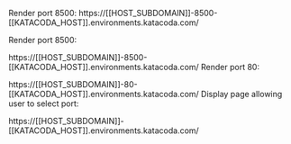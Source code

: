 Render port 8500: https://[[HOST_SUBDOMAIN]]-8500-[[KATACODA_HOST]].environments.katacoda.com/

Render port 8500:

https://[[HOST_SUBDOMAIN]]-8500-[[KATACODA_HOST]].environments.katacoda.com/
Render port 80:

https://[[HOST_SUBDOMAIN]]-80-[[KATACODA_HOST]].environments.katacoda.com/
Display page allowing user to select port:

https://[[HOST_SUBDOMAIN]]-[[KATACODA_HOST]].environments.katacoda.com/